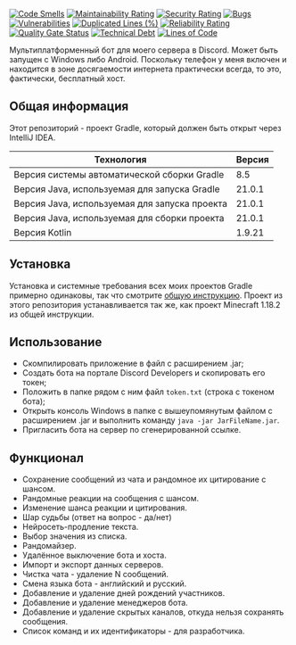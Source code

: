 [![Code Smells](https://sonarcloud.io/api/project_badges/measure?project=Hummel009_UN-ION-Discord-Bot&metric=code_smells)](https://sonarcloud.io/summary/overall?id=Hummel009_UN-ION-Discord-Bot)
[![Maintainability Rating](https://sonarcloud.io/api/project_badges/measure?project=Hummel009_UN-ION-Discord-Bot&metric=sqale_rating)](https://sonarcloud.io/summary/overall?id=Hummel009_UN-ION-Discord-Bot)
[![Security Rating](https://sonarcloud.io/api/project_badges/measure?project=Hummel009_UN-ION-Discord-Bot&metric=security_rating)](https://sonarcloud.io/summary/overall?id=Hummel009_UN-ION-Discord-Bot)
[![Bugs](https://sonarcloud.io/api/project_badges/measure?project=Hummel009_UN-ION-Discord-Bot&metric=bugs)](https://sonarcloud.io/summary/overall?id=Hummel009_UN-ION-Discord-Bot)
[![Vulnerabilities](https://sonarcloud.io/api/project_badges/measure?project=Hummel009_UN-ION-Discord-Bot&metric=vulnerabilities)](https://sonarcloud.io/summary/overall?id=Hummel009_UN-ION-Discord-Bot)
[![Duplicated Lines (%)](https://sonarcloud.io/api/project_badges/measure?project=Hummel009_UN-ION-Discord-Bot&metric=duplicated_lines_density)](https://sonarcloud.io/summary/overall?id=Hummel009_UN-ION-Discord-Bot)
[![Reliability Rating](https://sonarcloud.io/api/project_badges/measure?project=Hummel009_UN-ION-Discord-Bot&metric=reliability_rating)](https://sonarcloud.io/summary/overall?id=Hummel009_UN-ION-Discord-Bot)
[![Quality Gate Status](https://sonarcloud.io/api/project_badges/measure?project=Hummel009_UN-ION-Discord-Bot&metric=alert_status)](https://sonarcloud.io/summary/overall?id=Hummel009_UN-ION-Discord-Bot)
[![Technical Debt](https://sonarcloud.io/api/project_badges/measure?project=Hummel009_UN-ION-Discord-Bot&metric=sqale_index)](https://sonarcloud.io/summary/overall?id=Hummel009_UN-ION-Discord-Bot)
[![Lines of Code](https://sonarcloud.io/api/project_badges/measure?project=Hummel009_UN-ION-Discord-Bot&metric=ncloc)](https://sonarcloud.io/summary/overall?id=Hummel009_UN-ION-Discord-Bot)

Мультиплатформенный бот для моего сервера в Discord. Может быть запущен с Windows либо Android. Поскольку телефон у меня включен и находится в зоне досягаемости интернета практически всегда, то это, фактически, бесплатный хост.

## Общая информация

Этот репозиторий - проект Gradle, который должен быть открыт через IntelliJ IDEA.

| Технология                                    | Версия    |
|-----------------------------------------------|-----------|
| Версия системы автоматической сборки Gradle   | 8.5       |
| Версия Java, используемая для запуска Gradle  | 21.0.1    |
| Версия Java, используемая для запуска проекта | 21.0.1    |
| Версия Java, используемая для сборки проекта  | 21.0.1    |
| Версия Kotlin                                 | 1.9.21    |

## Установка

Установка и системные требования всех моих проектов Gradle примерно одинаковы, так что смотрите [общую инструкцию](https://github.com/Hummel009/The-Rings-of-Power#readme). Проект из этого репозитория устанавливается так же, как проект Minecraft 1.18.2 из общей инструкции.

## Использование

* Скомпилировать приложение в файл с расширением .jar;
* Создать бота на портале Discord Developers и скопировать его токен;
* Положить в папке рядом с ним файл `token.txt` (строка с токеном бота);
* Открыть консоль Windows в папке с вышеупомянутым файлом с расширением .jar и выполнить команду `java -jar JarFileName.jar`.
* Пригласить бота на сервер по сгенерированной ссылке.

## Функционал

* Сохранение сообщений из чата и рандомное их цитирование с шансом.
* Рандомные реакции на сообщения с шансом.
* Изменение шанса реакции и цитирования.
* Шар судьбы (ответ на вопрос - да/нет)
* Нейросеть-продление текста.
* Выбор значения из списка.
* Рандомайзер.
* Удалённое выключение бота и хоста.
* Импорт и экспорт данных серверов.
* Чистка чата - удаление N сообщений.
* Смена языка бота - английский и русский.
* Добавление и удаление дней рождений участников.
* Добавление и удаление менеджеров бота.
* Добавление и удаление скрытых каналов, откуда нельзя сохранять сообщения.
* Список команд и их идентификаторы - для разработчика.

